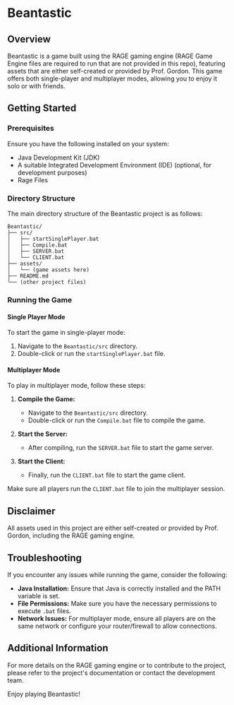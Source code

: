 # Beantastic

## Overview

Beantastic is a game built using the RAGE gaming engine (RAGE Game Engine files are required to run that are not provided in this repo), featuring assets that are either self-created or provided by Prof. Gordon. This game offers both single-player and multiplayer modes, allowing you to enjoy it solo or with friends.

## Getting Started

### Prerequisites

Ensure you have the following installed on your system:
- Java Development Kit (JDK)
- A suitable Integrated Development Environment (IDE) (optional, for development purposes)
- Rage Files

### Directory Structure

The main directory structure of the Beantastic project is as follows:

```
Beantastic/
├── src/
│   ├── startSinglePlayer.bat
│   ├── Compile.bat
│   ├── SERVER.bat
│   └── CLIENT.bat
├── assets/
│   └── (game assets here)
├── README.md
└── (other project files)
```

### Running the Game

#### Single Player Mode

To start the game in single-player mode:

1. Navigate to the `Beantastic/src` directory.
2. Double-click or run the `startSinglePlayer.bat` file.

#### Multiplayer Mode

To play in multiplayer mode, follow these steps:

1. **Compile the Game:**
   - Navigate to the `Beantastic/src` directory.
   - Double-click or run the `Compile.bat` file to compile the game.

2. **Start the Server:**
   - After compiling, run the `SERVER.bat` file to start the game server.

3. **Start the Client:**
   - Finally, run the `CLIENT.bat` file to start the game client.

Make sure all players run the `CLIENT.bat` file to join the multiplayer session.

## Disclaimer

All assets used in this project are either self-created or provided by Prof. Gordon, including the RAGE gaming engine.

## Troubleshooting

If you encounter any issues while running the game, consider the following:

- **Java Installation:** Ensure that Java is correctly installed and the PATH variable is set.
- **File Permissions:** Make sure you have the necessary permissions to execute `.bat` files.
- **Network Issues:** For multiplayer mode, ensure all players are on the same network or configure your router/firewall to allow connections.

## Additional Information

For more details on the RAGE gaming engine or to contribute to the project, please refer to the project's documentation or contact the development team.

Enjoy playing Beantastic!
